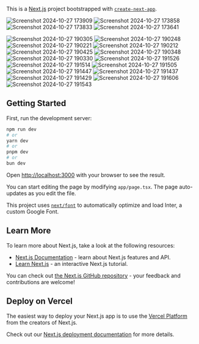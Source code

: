 This is a [Next.js](https://nextjs.org/) project bootstrapped with [`create-next-app`](https://github.com/vercel/next.js/tree/canary/packages/create-next-app).

![Screenshot 2024-10-27 173909](https://github.com/user-attachments/assets/0a0f448e-e098-401f-a4f9-da89bf13d62b)
![Screenshot 2024-10-27 173858](https://github.com/user-attachments/assets/7679df53-e7a8-4257-9fa3-666abb778905)
![Screenshot 2024-10-27 173833](https://github.com/user-attachments/assets/5c84f024-57ed-4dec-a52e-9ec75227f32e)
![Screenshot 2024-10-27 173641](https://github.com/user-attachments/assets/1ed10afe-0601-47c9-bc6e-a30dab7e8f8d)

![Screenshot 2024-10-27 190305](https://github.com/user-attachments/assets/e00f4acd-6e7f-4bbb-93a3-09aeaa3c95ed)
![Screenshot 2024-10-27 190248](https://github.com/user-attachments/assets/97b1c36e-d9da-4fef-a829-486982881c36)
![Screenshot 2024-10-27 190221](https://github.com/user-attachments/assets/a4d324dd-553b-4c7e-81c8-2829ed48b3b2)
![Screenshot 2024-10-27 190212](https://github.com/user-attachments/assets/0ecbfda5-baa5-4c0f-86eb-ea3284fc89f2)
![Screenshot 2024-10-27 190425](https://github.com/user-attachments/assets/7a67ba43-aedd-4f85-8257-59bdc792b1f6)
![Screenshot 2024-10-27 190348](https://github.com/user-attachments/assets/8a72c4f6-8241-4b3a-ba56-b6dcef69d4d8)
![Screenshot 2024-10-27 190330](https://github.com/user-attachments/assets/f92f6d5d-57b8-4e3c-be95-7c1483cbfe9a)
![Screenshot 2024-10-27 191526](https://github.com/user-attachments/assets/26e9cecf-7a86-4160-a01a-54dd60559c08)
![Screenshot 2024-10-27 191514](https://github.com/user-attachments/assets/8029375e-5c21-4ce1-82e7-b9992b1f23ab)
![Screenshot 2024-10-27 191505](https://github.com/user-attachments/assets/cdcbec1d-8346-4ff5-87f9-727ea8e51bfb)
![Screenshot 2024-10-27 191447](https://github.com/user-attachments/assets/79a2e2e5-6ab7-4c84-afbb-fea49eeb22d0)
![Screenshot 2024-10-27 191437](https://github.com/user-attachments/assets/9c07ce3d-d892-4caf-bef7-f11ad7e8526f)
![Screenshot 2024-10-27 191429](https://github.com/user-attachments/assets/7add4bf9-cee5-40ee-be8e-0eca529ece9c)
![Screenshot 2024-10-27 191606](https://github.com/user-attachments/assets/85cb2687-071d-4fa7-916c-ccea5b3686ae)
![Screenshot 2024-10-27 191543](https://github.com/user-attachments/assets/507f3943-f227-4201-ae9a-5d3c3693396f)

## Getting Started

First, run the development server:

```bash
npm run dev
# or
yarn dev
# or
pnpm dev
# or
bun dev
```

Open [http://localhost:3000](http://localhost:3000) with your browser to see the result.

You can start editing the page by modifying `app/page.tsx`. The page auto-updates as you edit the file.

This project uses [`next/font`](https://nextjs.org/docs/basic-features/font-optimization) to automatically optimize and load Inter, a custom Google Font.

## Learn More

To learn more about Next.js, take a look at the following resources:

- [Next.js Documentation](https://nextjs.org/docs) - learn about Next.js features and API.
- [Learn Next.js](https://nextjs.org/learn) - an interactive Next.js tutorial.

You can check out [the Next.js GitHub repository](https://github.com/vercel/next.js/) - your feedback and contributions are welcome!

## Deploy on Vercel

The easiest way to deploy your Next.js app is to use the [Vercel Platform](https://vercel.com/new?utm_medium=default-template&filter=next.js&utm_source=create-next-app&utm_campaign=create-next-app-readme) from the creators of Next.js.

Check out our [Next.js deployment documentation](https://nextjs.org/docs/deployment) for more details.
